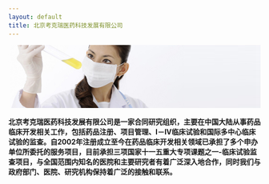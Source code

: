 ```yaml
---
layout: default
title: 北京考克瑞医药科技发展有限公司
---
```


![](/images/banner_1.jpg)

**北京考克瑞医药科技发展有限公司是一家合同研究组织，主要在中国大陆从事药品临床开发相关工作，包括药品注册、项目管理、I－IV临床试验和国际多中心临床试验的监查。自2002年注册成立至今在药品临床开发相关领域已承担了多个申办单位所委托的服务项目，目前承担三项国家十一五重大专项课题之一-临床试验监查项目，与全国范围内知名的医院和主要研究者有着广泛深入地合作，同时我们与政府部门、医院、研究机构保持着广泛的接触和联系。**
